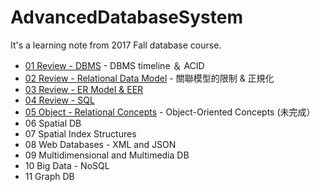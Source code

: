 # AdvancedDatabaseSystem
It's a learning note from 2017 Fall database course.

* [01 Review - DBMS]( https://github.com/AmberFu/AdvancedDatabaseSystem/blob/master/01_Review_DBMS.md ) - DBMS timeline ＆ ACID 
* [02 Review - Relational Data Model]( https://github.com/AmberFu/AdvancedDatabaseSystem/blob/master/02_Review_RelationalDataModel.md ) - 關聯模型的限制 & 正規化
* [03 Review - ER Model & EER](https://github.com/AmberFu/AdvancedDatabaseSystem/blob/master/03_Review_ERModel_and_EER.md)
* [04 Review - SQL](https://github.com/AmberFu/AdvancedDatabaseSystem/blob/master/04_Review_SQL.md)
* [05 Object - Relational Concepts](https://github.com/AmberFu/AdvancedDatabaseSystem/blob/master/05_Object-Relational%20Concepts.md) - Object-Oriented Concepts (未完成）
* 06 Spatial DB
* 07 Spatial Index Structures
* 08 Web Databases - XML and JSON
* 09 Multidimensional and Multimedia DB
* 10 Big Data - NoSQL
* 11 Graph DB
